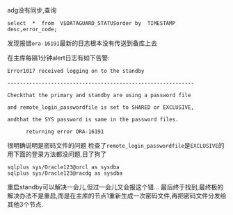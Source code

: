 adg没有同步,查询
```
select  *  from  V$DATAGUARD_STATUSorder by  TIMESTAMP  desc,error_code;
```
发现报错`ora-16191`最新的日志根本没有传送到备库上去

在主库每隔1分钟alert日志有如下告警:
```
Error1017 received logging on to the standby

------------------------------------------------------------

Checkthat the primary and standby are using a password file

and remote_login_passwordfile is set to SHARED or EXCLUSIVE,

andthat the SYS password is same in the password files.

      returning error ORA-16191
```
很明确说明是密码文件的问题
检查了`remote_login_passwordfile`是`EXCLUSIVE`的
用下面的登录方法都没问题,日了狗了
```
sqlplus sys/Oracle123@orcl as sysdba
sqlplus sys/Oracle123@racdg as sysdba
```
重启standby可以解决一会儿,但过一会儿又会报这个错...
最后终于找到,最终极的解决办法不是重启,而是在主库的节点1重新生成一次密码文件,再把密码文件分发给其他3个节点.
